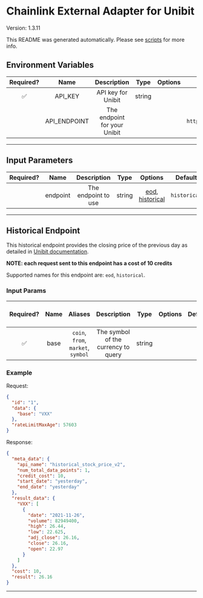 # Chainlink External Adapter for Unibit

Version: 1.3.11

This README was generated automatically. Please see [scripts](../../scripts) for more info.

## Environment Variables

| Required? |     Name     |         Description          |  Type  | Options |              Default              |
| :-------: | :----------: | :--------------------------: | :----: | :-----: | :-------------------------------: |
|    ✅     |   API_KEY    |      API key for Unibit      | string |         |                                   |
|           | API_ENDPOINT | The endpoint for your Unibit |        |         | `https://api.unibit.ai/v2/stock/` |

---

## Input Parameters

| Required? |   Name   |     Description     |  Type  |                             Options                             |   Default    |
| :-------: | :------: | :-----------------: | :----: | :-------------------------------------------------------------: | :----------: |
|           | endpoint | The endpoint to use | string | [eod](#historical-endpoint), [historical](#historical-endpoint) | `historical` |

---

## Historical Endpoint

This historical endpoint provides the closing price of the previous day as detailed in [Unibit documentation](https://unibit.ai/api/docs/V2.0/historical_stock_price).

**NOTE: each request sent to this endpoint has a cost of 10 credits**

Supported names for this endpoint are: `eod`, `historical`.

### Input Params

| Required? | Name |              Aliases               |             Description             |  Type  | Options | Default | Depends On | Not Valid With |
| :-------: | :--: | :--------------------------------: | :---------------------------------: | :----: | :-----: | :-----: | :--------: | :------------: |
|    ✅     | base | `coin`, `from`, `market`, `symbol` | The symbol of the currency to query | string |         |         |            |                |

### Example

Request:

```json
{
  "id": "1",
  "data": {
    "base": "VXX"
  },
  "rateLimitMaxAge": 57603
}
```

Response:

```json
{
  "meta_data": {
    "api_name": "historical_stock_price_v2",
    "num_total_data_points": 1,
    "credit_cost": 10,
    "start_date": "yesterday",
    "end_date": "yesterday"
  },
  "result_data": {
    "VXX": [
      {
        "date": "2021-11-26",
        "volume": 82949400,
        "high": 26.44,
        "low": 22.625,
        "adj_close": 26.16,
        "close": 26.16,
        "open": 22.97
      }
    ]
  },
  "cost": 10,
  "result": 26.16
}
```

---
